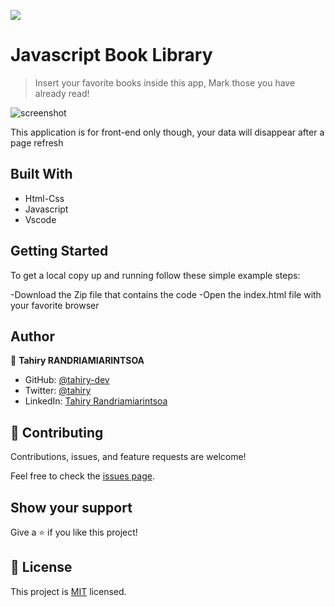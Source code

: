 ![](https://img.shields.io/badge/Microverse-blueviolet)

# Javascript Book Library

> Insert your favorite books inside this app, Mark those you have already read!

![screenshot](./app_screenshot.png)

This application is for front-end only though, your data will disappear after a page refresh

## Built With

- Html-Css
- Javascript
- Vscode

## Getting Started

To get a local copy up and running follow these simple example steps:

-Download the Zip file that contains the code
-Open the index.html file with your favorite browser

## Author

👤 **Tahiry RANDRIAMIARINTSOA**

- GitHub: [@tahiry-dev](https://github.com/tahiry-dev)
- Twitter: [@tahiry](https://twitter.com/Tahiry94825074)
- LinkedIn: [Tahiry Randriamiarintsoa](https://www.linkedin.com/in/tahiry-randriamiarintsoa/)

## 🤝 Contributing

Contributions, issues, and feature requests are welcome!

Feel free to check the [issues page](issues/).

## Show your support

Give a ⭐️ if you like this project!

## 📝 License

This project is [MIT](lic.url) licensed.
